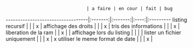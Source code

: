                                  | a faire | en cour | fait | bug
----------------------------------|:-------:|:-------:|:----:|:---------
listing recursif                  |         |         |   x  |
affichage des droits              |         |         |   x  |
tris des informations             |         |         |   x  |
liberation de la ram              |         |    x    |      |
affichage lors du listing         |         |         |      |
lister un fichier uniquement      |         |         |   x  | x
utiliser le meme format de date   |         |         |   x  |

